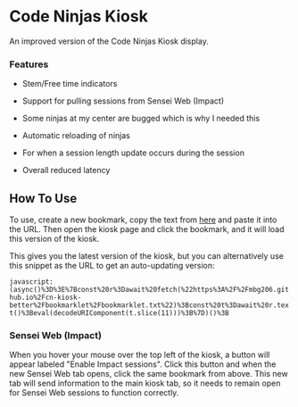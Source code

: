 # Code Ninjas Kiosk

An improved version of the Code Ninjas Kiosk display.

### Features

- Stem/Free time indicators

- Support for pulling sessions from Sensei Web (Impact)

 - Some ninjas at my center are bugged which is why I needed this

- Automatic reloading of ninjas

 - For when a session length update occurs during the session

- Overall reduced latency

## How To Use

To use, create a new bookmark, copy the text from [here](bookmarklet/bookmarklet.txt) and paste it into the URL. Then open the kiosk page and click the bookmark, and it will load this version of the kiosk.

This gives you the latest version of the kiosk, but you can alternatively use this snippet as the URL to get an auto-updating version:

`javascript:(async()%3D%3E%7Bconst%20r%3Dawait%20fetch(%22https%3A%2F%2Fmbg206.github.io%2Fcn-kiosk-better%2Fbookmarklet%2Fbookmarklet.txt%22)%3Bconst%20t%3Dawait%20r.text()%3Beval(decodeURIComponent(t.slice(11)))%3B%7D)()%3B`

### Sensei Web (Impact)

When you hover your mouse over the top left of the kiosk, a button will appear labeled "Enable Impact sessions". Click this button and when the new Sensei Web tab opens, click the same bookmark from above. This new tab will send information to the main kiosk tab, so it needs to remain open for Sensei Web sessions to function correctly.